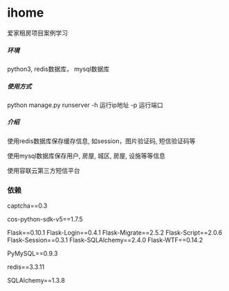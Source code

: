 # ihome

爱家租房项目案例学习



##### 环境

python3,  redis数据库， mysql数据库

##### 使用方式

python manage.py runserver -h 运行ip地址 -p 运行端口

##### 介绍

使用redis数据库保存缓存信息, 如session，图片验证码,  短信验证码等

使用mysql数据库保存用户, 房屋, 城区, 房屋, 设施等等信息

使用容联云第三方短信平台

### 依赖

captcha==0.3

cos-python-sdk-v5==1.7.5

Flask==0.10.1
Flask-Login==0.4.1
Flask-Migrate==2.5.2
Flask-Script==2.0.6
Flask-Session==0.3.1
Flask-SQLAlchemy==2.4.0
Flask-WTF==0.14.2

PyMySQL==0.9.3

redis==3.3.11

SQLAlchemy==1.3.8